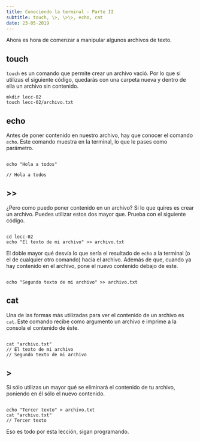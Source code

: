 ```yaml
---
title: Conociendo la terminal - Parte II
subtitle: touch, \>, \>\>, echo, cat
date: 23-05-2019
---
```


Ahora es hora de comenzar a manipular algunos archivos de texto.

## touch

`touch` es un comando que permite crear un archivo vació. Por lo que si utilizas el siguiente código, quedarás con una carpeta nueva y dentro de ella un archivo sin contenido.

```
mkdir lecc-02
touch lecc-02/archivo.txt
```
## echo

Antes de poner contenido en nuestro archivo, hay que conocer el comando `echo`. Este comando muestra en la terminal, lo que le pases como parámetro.

```

echo "Hola a todos"

// Hola a todos

```

## \>\>

¿Pero como puedo poner contenido en un archivo? Si lo que quires es crear un archivo. Puedes utilizar estos dos mayor que. Prueba con el siguiente código.

```

cd lecc-02
echo "El texto de mi archivo" >> archivo.txt

```

El doble mayor qué desvía lo que sería el resultado de `echo` a la terminal (o el de cualquier otro comando) hacia el archivo. Además de que, cuando ya hay contenido en el archivo, pone el nuevo contenido debajo de este.

```

echo "Segundo texto de mi archivo" >> archivo.txt

```

## cat

Una de las formas más utilizadas para ver el contenido de un archivo es `cat`. Este comando recibe como argumento un archivo e imprime a la consola el contenido de éste.

```

cat "archivo.txt"
// El texto de mi archivo
// Segundo texto de mi archivo

```

## \>

Si sólo utilizas un mayor qué se eliminará el contenido de tu archivo, poniendo en él sólo el nuevo contenido.

```

echo "Tercer texto" > archivo.txt
cat "archivo.txt"
// Tercer texto

```

Eso es todo por esta lección, sigan  programando.
